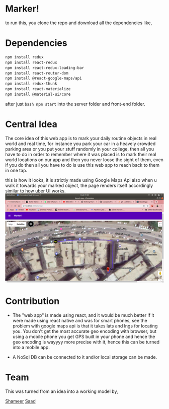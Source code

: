 # Marker!

to run this, you clone the repo and download all the dependencies like,

# Dependencies 

```bash
npm install redux
npm install react-redux
npm install react-redux-loading-bar
npm install react-router-dom
npm install @react-google-maps/api
npm install redux-thunk
npm install react-materialize 
npm install @material-ui/core
```
after just ```bash npm start``` into the server folder and front-end folder. 

# Central Idea
The core idea of this web app is to mark your daily routine objects in real world and real time, for instance you park your car in a heavely crowded parking area or you put your stuff randomly in your college, then all you have to do in order to remember where it was placed is to mark their real world locations on our app and then you never loose the sight of them, even if you do then all you have to do is use this web app to reach back to them in one tap.

this is how it looks, it is strictly made using Google Maps Api also when u walk it towards your marked object, the page renders itself accordingly similar to how uber UI works. 
![alt text](https://github.com/kazzastic/Marker/blob/master/Screenshot%20from%202019-07-17%2001-20-01.png)

# Contribution
- The "web app" is made using react, and it would be much better if it were made using react native and was for smart phones, see the problem with google maps api is that it takes lats and lngs for locating you. You don't get the most accurate geo encoding with browser, but using a mobile phone you get GPS built in your phone and hence the geo encoding is wayyyy more precise with it, hence this can be turned into a mobile app.

- A NoSql DB can be connected to it and/or local storage can be made. 

# Team
This was turned from an idea into a working model by,


[Shameer](https://github.com/syedshameersarwar "heart and soul of this project")
[Saad](https://github.com/saadmuhammadsyed "heart and soul of this project")
